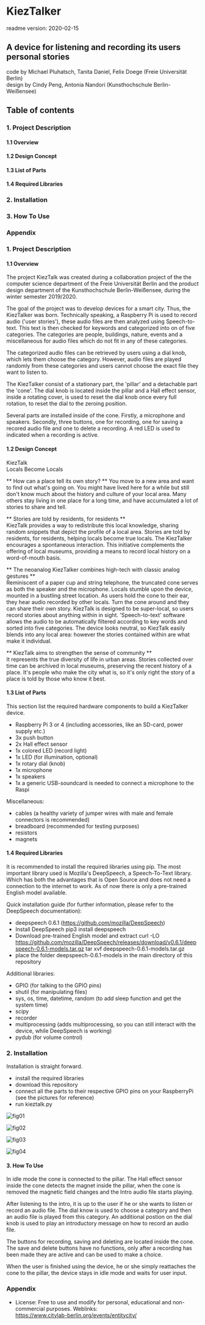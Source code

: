 # KiezTalker
readme version: 2020-02-15

## A device for listening and recording its users personal stories

code by Michael Pluhatsch, Tanita Daniel, Felix Doege (Freie Universität Berlin)  
design by Cindy Peng, Antonia Nandori (Kunsthochschule Berlin-Weißensee)  


## Table of contents

### 1. Project Description  
#### 1.1 Overview  
#### 1.2 Design Concept  
#### 1.3 List of Parts  
#### 1.4 Required Libraries  
### 2. Installation  
### 3. How To Use 
### Appendix

### 1. Project Description
#### 1.1 Overview  
The project KiezTalk was created during a collaboration project of the the computer science department of the Freie Universität Berlin and the product design department of the Kunsthochschule Berlin-Weißensee, during the winter semester 2019/2020.  

The goal of the project was to develop devices for a smart city. Thus, the KiezTalker was born. Technically speaking, a Raspberry Pi is used to record audio ('user stories'), these audio files are then analyzed using Speech-to-text. This text is then checked for keywords and categorized into on of five categories. The categories are people, buildings, nature, events and a miscellaneous for audio files which do not fit in any of these categories.  

The categorized audio files can be retrieved by users using a dial knob, which lets them choose the category. However, audio files are played randomly from these categories and users cannot choose the exact file they want to listen to.  

The KiezTalker consist of a stationary part, the 'pillar' and a detachable part the 'cone'. The dial knob is located inside the pillar and a Hall effect sensor, inside a rotating cover, is used to reset the dial knob once every full rotation, to reset the dial to the zeroing position.  

Several parts are installed inside of the cone. Firstly, a microphone and speakers. Secondly, three buttons, one for recording, one for saving a recored audio file and one to delete a recording. A red LED is used to indicated when a recording is active.

#### 1.2 Design Concept

KiezTalk  
Locals Become Locals  
  
** How can a place tell its own story? ** You move to a new area and want to find out what's going on. You might have lived here for a while but still don't know much about the history and culture of your local area. Many others stay living in one place for a long time, and have accumulated a lot of stories to share and tell.
  
** Stories are told by residents, for residents **  
KiezTalk provides a way to redistribute this local knowledge, sharing random snippets that depict the profile of a local area. Stories are told by residents, for residents, helping locals become true locals. The KiezTalker encourages a spontaneous interaction. This initiative complements the offering of local museums, providing a means to record local history on a word-of-mouth basis.
  
** The neoanalog KiezTalker combines high-tech with classic analog gestures **  
Reminiscent of a paper cup and string telephone, the truncated cone serves as both the speaker and the microphone. Locals stumble upon the device, mounted in a bustling street location. As users hold the cone to their ear, they hear audio recorded by other locals. Turn the cone around and they can share their own story. KiezTalk is designed to be super-local, so users record stories about anything within in sight. 'Speech-to-text' software allows the audio to be automatically filtered according to key words and sorted into five categories. The device looks neutral, so KiezTalk easily blends into any local area: however the stories contained within are what make it individual.
  
** KiezTalk aims to strengthen the sense of community **  
It represents the true diversity of life in urban areas. Stories collected over time can be archived in local museums, preserving the recent history of a place. It's people who make the city what is, so it's only right the story of a place is told by those who know it best.

#### 1.3 List of Parts

This section list the required hardware components to build a KiezTalker device.

- Raspberry Pi 3 or 4 (including accessories, like an SD-card, power supply etc.)
- 3x push button
- 2x Hall effect sensor
- 1x colored LED (record light)
- 1x LED (for illumination, optional)
- 1x rotary dial (knob)
- 1x microphone
- 1x speakers
- 1x a generic USB-soundcard is needed to connect a microphone to the Raspi

Miscellaneous:

- cables (a healthy variety of jumper wires with male and female connectors is recommended)
- breadboard (recommended for testing purposes)
- resistors
- magnets

#### 1.4 Required Libraries
It is recommended to install the required libraries using pip. The most important library used is Mozilla's DeepSpeech, a Speech-To-Text library. Which has both the advantages that is Open Source and does not need a connection to the internet to work. As of now there is only a pre-trained English model available.

Quick installation guide (for further information, please refer to the DeepSpeech documentation):
- deepspeech 0.6.1 (https://github.com/mozilla/DeepSpeech)
- Install DeepSpeech
   pip3 install deepspeech
- Download pre-trained English model and extract
   curl -LO https://github.com/mozilla/DeepSpeech/releases/download/v0.6.1/deepspeech-0.6.1-models.tar.gz
   tar xvf deepspeech-0.6.1-models.tar.gz
- place the folder deepspeech-0.6.1-models in the main directory of this repository

Additional libraries:
- GPIO (for talking to the GPIO pins)
- shutil (for manipulating files)
- sys, os, time, datetime, random (to add sleep function and get the system time)
- scipy
- recorder
- multiprocessing (adds multiprocessing, so you can still interact with the device, while DeepSpeech is working)
- pydub (for volume control)

### 2. Installation
Installation is straight forward.  

- install the required libraries
- download this repository
- connect all the parts to their respective GPIO pins on your RaspberryPi (see the pictures for reference)
- run kieztalk.py  

![fig01](images/cone.png)  

![fig02](images/dial.png)  

![fig03](images/intro.png)  

![fig04](images/reset.png)  

#### 3. How To Use  
In idle mode the cone is connected to the pillar. The Hall effect sensor inside the cone detects the magnet inside the pillar, when the cone is removed the magnetic field changes and the Intro audio file starts playing.  

After listening to the intro, it is up to the user if he or she wants to listen or record an audio file. The dial know is used to choose a category and then an audio file is played from this category. An additional postion on the dial knob is used to play an introductory message on how to record an audio file.  

The buttons for recording, saving and deleting are located inside the cone. The save and delete buttons have no functions, only after a recording has been made they are active and can be used to make a choice.  

When the user is finished using the device, he or she simply reattaches the cone to the pillar, the device stays in idle mode and waits for user input. 

### Appendix
- License: Free to use and modify for personal, educational and non-commercial purposes. 
Weblinks:   
https://www.citylab-berlin.org/events/entitycity/




